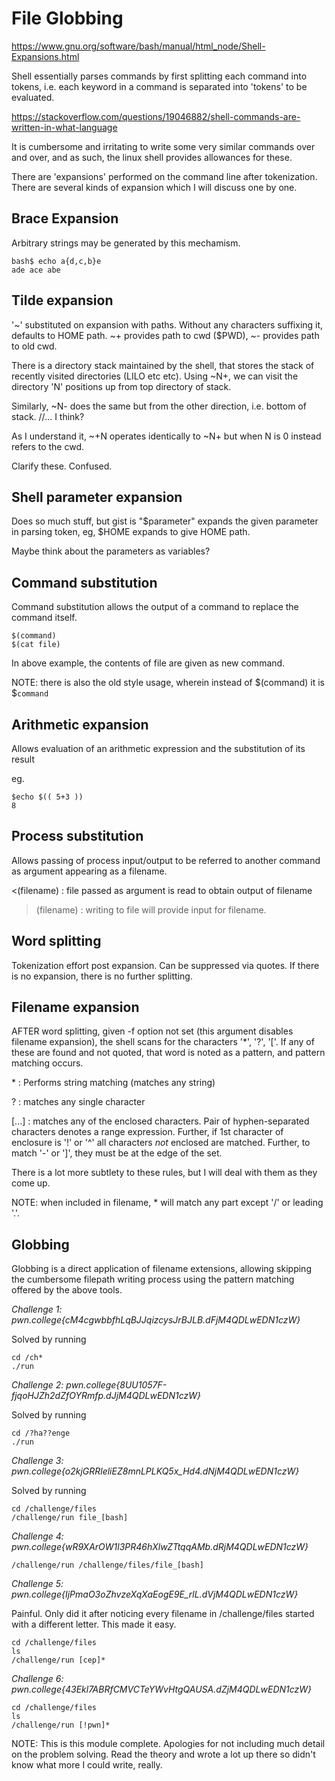# File Globbing

https://www.gnu.org/software/bash/manual/html_node/Shell-Expansions.html

Shell essentially parses commands by first splitting each command into tokens, i.e. each keyword in a command is separated into 'tokens' to be evaluated.

https://stackoverflow.com/questions/19046882/shell-commands-are-written-in-what-language

It is cumbersome and irritating to write some very similar commands over and over, and as such, the linux shell provides allowances for these.

There are 'expansions' performed on the command line after tokenization. There are several kinds of expansion which I will discuss one by one.

## Brace Expansion

Arbitrary strings may be generated by this mechamism.

```shell
bash$ echo a{d,c,b}e
ade ace abe
```

## Tilde expansion

'~' substituted on expansion with paths. Without any characters suffixing it, defaults to HOME path. ~+ provides path to cwd ($PWD), ~- provides path to old cwd.

There is a directory stack maintained by the shell, that stores the stack of recently visited directories (LILO etc etc). Using ~N+, we can visit the directory 'N' positions up from top directory of stack.

Similarly, ~N- does the same but from the other direction, i.e. bottom of stack. //... I think?

As I understand it, ~+N operates identically to ~N+ but when N is 0 instead refers to the cwd.

Clarify these. Confused.

## Shell parameter expansion

Does so much stuff, but gist is "$parameter" expands the given parameter in parsing token, eg, $HOME expands to give HOME path.

Maybe think about the parameters as variables?

## Command substitution

Command substitution allows the output of a command to replace the command itself.

```shell
$(command)
$(cat file)
```

In above example, the contents of file are given as new command.

NOTE: there is also the old style usage, wherein instead of $(command) it is $`command`

## Arithmetic expansion

Allows evaluation of an arithmetic expression and the substitution of its result

eg.
```shell
$echo $(( 5+3 ))
8
```

## Process substitution

Allows passing of process input/output to be referred to another command as argument appearing as a filename.

<(filename) : file passed as argument is read to obtain output of filename

>(filename) : writing to file will provide input for filename.

## Word splitting

Tokenization effort post expansion. Can be suppressed via quotes. If there is no expansion, there is no further splitting.

## Filename expansion

AFTER word splitting, given -f option not set (this argument disables filename expansion), the shell scans for the characters '\*', '?', '['. If any of these are found and not quoted, that word is noted as a pattern, and pattern matching occurs.

\* : Performs string matching (matches any string)

? : matches any single character

[...] : matches any of the enclosed characters. Pair of hyphen-separated characters denotes a range expression. Further, if 1st character of enclosure is '!' or '^' all characters *not* enclosed are matched. Further, to match '-' or ']', they must be at the edge of the set.

There is a lot more subtlety to these rules, but I will deal with them as they come up.

NOTE: when included in filename, \* will match any part except '/' or leading '.'.

## Globbing

Globbing is a direct application of filename extensions, allowing skipping the cumbersome filepath writing process using the pattern matching offered by the above tools.

*Challenge 1: pwn.college{cM4cgwbbfhLqBJJqizcysJrBJLB.dFjM4QDLwEDN1czW}*

Solved by running

```shell
cd /ch*
./run
```

*Challenge 2: pwn.college{8UU1057F-fjqoHJZh2dZfOYRmfp.dJjM4QDLwEDN1czW}*

Solved by running

```shell
cd /?ha??enge
./run
```

*Challenge 3: pwn.college{o2kjGRRleliEZ8mnLPLKQ5x_Hd4.dNjM4QDLwEDN1czW}*

Solved by running

```shell
cd /challenge/files
/challenge/run file_[bash]
```

*Challenge 4: pwn.college{wR9XArOW1l3PR46hXlwZTtqqAMb.dRjM4QDLwEDN1czW}*

```shell
/challenge/run /challenge/files/file_[bash]
```

*Challenge 5: pwn.college{IjPmaO3oZhvzeXqXaEogE9E_rlL.dVjM4QDLwEDN1czW}*

Painful. Only did it after noticing every filename in /challenge/files started with a different letter. This made it easy.

```shell
cd /challenge/files
ls
/challenge/run [cep]*
```

*Challenge 6: pwn.college{43Ekl7ABRfCMVCTeYWvHtgQAUSA.dZjM4QDLwEDN1czW}*

```shell
cd /challenge/files
ls
/challenge/run [!pwn]*
```

NOTE: This is this module complete. Apologies for not including much detail on the problem solving. Read the theory and wrote a lot up there so didn't know what more I could write, really.
